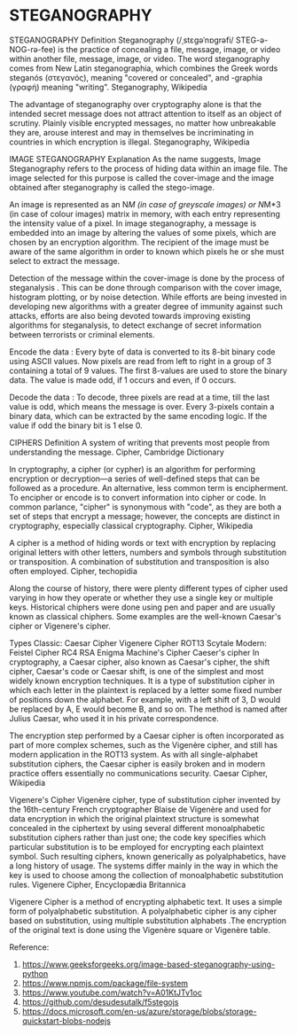 # STEGANOGRAPHY
STEGANOGRAPHY
Definition
Steganography (/ˌstɛɡəˈnɒɡrəfi/ STEG-ə-NOG-rə-fee) is the practice of concealing a file, message, image, or video within another file, message, image, or video. The word steganography comes from New Latin steganographia, which combines the Greek words steganós (στεγανός), meaning "covered or concealed", and -graphia (γραφή) meaning "writing".
Steganography, Wikipedia

The advantage of steganography over cryptography alone is that the intended secret message does not attract attention to itself as an object of scrutiny. Plainly visible encrypted messages, no matter how unbreakable they are, arouse interest and may in themselves be incriminating in countries in which encryption is illegal.
Steganography, Wikipedia

IMAGE STEGANOGRAPHY
Explanation
As the name suggests, Image Steganography refers to the process of hiding data within an image file. The image selected for this purpose is called the cover-image and the image obtained after steganography is called the stego-image.


An image is represented as an N*M (in case of greyscale images) or N*M*3 (in case of colour images) matrix in memory, with each entry representing the intensity value of a pixel. In image steganography, a message is embedded into an image by altering the values of some pixels, which are chosen by an encryption algorithm. The recipient of the image must be aware of the same algorithm in order to known which pixels he or she must select to extract the message.


Detection of the message within the cover-image is done by the process of steganalysis . This can be done through comparison with the cover image, histogram plotting, or by noise detection. While efforts are being invested in developing new algorithms with a greater degree of immunity against such attacks, efforts are also being devoted towards improving existing algorithms for steganalysis, to detect exchange of secret information between terrorists or criminal elements.



Encode the data :
Every byte of data is converted to its 8-bit binary code using ASCII values. Now pixels are read from left to right in a group of 3 containing a total of 9 values. The first 8-values are used to store the binary data. The value is made odd, if 1 occurs and even, if 0 occurs.

Decode the data :
To decode, three pixels are read at a time, till the last value is odd, which means the message is over. Every 3-pixels contain a binary data, which can be extracted by the same encoding logic. If the value if odd the binary bit is 1 else 0.

CIPHERS
Definition
A system of writing that prevents most people from understanding the message.
Cipher, Cambridge Dictionary

In cryptography, a cipher (or cypher) is an algorithm for performing encryption or decryption—a series of well-defined steps that can be followed as a procedure. An alternative, less common term is encipherment. To encipher or encode is to convert information into cipher or code. In common parlance, "cipher" is synonymous with "code", as they are both a set of steps that encrypt a message; however, the concepts are distinct in cryptography, especially classical cryptography.
Cipher, Wikipedia

A cipher is a method of hiding words or text with encryption by replacing original letters with other letters, numbers and symbols through substitution or transposition. A combination of substitution and transposition is also often employed.
Cipher, techopidia

Along the course of history, there were plenty different types of cipher used varying in how they operate or whether they use a single key or multiple keys. Historical chiphers were done using pen and paper and are usually known as classical chiphers. Some examples are the well-known Caesar's cipher or Vigenere's cipher.


Types
Classic:
Caesar Cipher
Vigenere Cipher
ROT13
Scytale
Modern:
Feistel Cipher
RC4
RSA
Enigma Machine's Cipher
Caeser's cipher
In cryptography, a Caesar cipher, also known as Caesar's cipher, the shift cipher, Caesar's code or Caesar shift, is one of the simplest and most widely known encryption techniques. It is a type of substitution cipher in which each letter in the plaintext is replaced by a letter some fixed number of positions down the alphabet. For example, with a left shift of 3, D would be replaced by A, E would become B, and so on. The method is named after Julius Caesar, who used it in his private correspondence.

The encryption step performed by a Caesar cipher is often incorporated as part of more complex schemes, such as the Vigenère cipher, and still has modern application in the ROT13 system. As with all single-alphabet substitution ciphers, the Caesar cipher is easily broken and in modern practice offers essentially no communications security.
Caesar Cipher, Wikipedia


Vigenere's Cipher
Vigenère cipher, type of substitution cipher invented by the 16th-century French cryptographer Blaise de Vigenère and used for data encryption in which the original plaintext structure is somewhat concealed in the ciphertext by using several different monoalphabetic substitution ciphers rather than just one; the code key specifies which particular substitution is to be employed for encrypting each plaintext symbol. Such resulting ciphers, known generically as polyalphabetics, have a long history of usage. The systems differ mainly in the way in which the key is used to choose among the collection of monoalphabetic substitution rules.
Vigenere Cipher, Encyclopædia Britannica

Vigenere Cipher is a method of encrypting alphabetic text. It uses a simple form of polyalphabetic substitution. A polyalphabetic cipher is any cipher based on substitution, using multiple substitution alphabets .The encryption of the original text is done using the Vigenère square or Vigenère table.


Reference:
1. https://www.geeksforgeeks.org/image-based-steganography-using-python
2. https://www.npmjs.com/package/file-system
3. https://www.youtube.com/watch?v=A01KtJTv1oc
4. https://github.com/desudesutalk/f5stegojs 
5. https://docs.microsoft.com/en-us/azure/storage/blobs/storage-quickstart-blobs-nodejs
